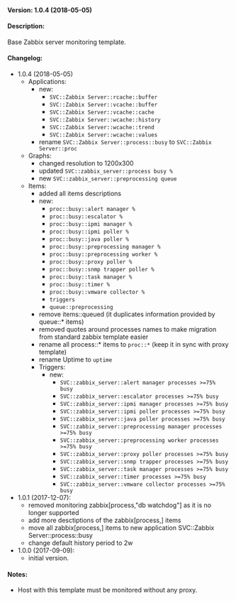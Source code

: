 #### Version: 1.0.4 (2018-05-05)

#### Description:
Base Zabbix server monitoring template.

#### Changelog:
- 1.0.4 (2018-05-05)
  - Applications:
    - new:
      - ```SVC::Zabbix Server::rcache::buffer```
      - ```SVC::Zabbix Server::vcache::buffer```
      - ```SVC::Zabbix Server::vcache::cache```
      - ```SVC::Zabbix Server::wcache::history```
      - ```SVC::Zabbix Server::wcache::trend```
      - ```SVC::Zabbix Server::wcache::values```
    - rename ```SVC::Zabbix Server::process::busy``` to ```SVC::Zabbix Server::proc```
  - Graphs:
    - changed resolution to 1200x300
    - updated ```SVC::zabbix_server::process busy %```
    - new ```SVC::zabbix_server::preprocessing queue```
  - Items:
    - added all items descriptions
    - new:
      - ```proc::busy::alert manager %```
      - ```proc::busy::escalator %```
      - ```proc::busy::ipmi manager %```
      - ```proc::busy::ipmi poller %```
      - ```proc::busy::java poller %```
      - ```proc::busy::preprocessing manager %```
      - ```proc::busy::preprocessing worker %```
      - ```proc::busy::proxy poller %```
      - ```proc::busy::snmp trapper poller %```
      - ```proc::busy::task manager %```
      - ```proc::busy::timer %```
      - ```proc::busy::vmware collector %```
      - ```triggers```
      - ```queue::preprocessing```
    - remove items::queued (it duplicates information provided by queue::* items)
    - removed quotes around processes names to make migration from standard zabbix template easier
    - rename all process::* items to ```proc::*``` (keep it in sync with proxy template)
    - rename Uptime to ```uptime```
    - Triggers:
      - new:
        - ```SVC::zabbix_server::alert manager processes >=75% busy```
        - ```SVC::zabbix_server::escalator processes >=75% busy```
        - ```SVC::zabbix_server::ipmi manager processes >=75% busy```
        - ```SVC::zabbix_server::ipmi poller processes >=75% busy```
        - ```SVC::zabbix_server::java poller processes >=75% busy```
        - ```SVC::zabbix_server::preprocessing manager processes >=75% busy```
        - ```SVC::zabbix_server::preprocessing worker processes >=75% busy```
        - ```SVC::zabbix_server::proxy poller processes >=75% busy```
        - ```SVC::zabbix_server::snmp trapper processes >=75% busy```
        - ```SVC::zabbix_server::task manager processes >=75% busy```
        - ```SVC::zabbix_server::timer processes >=75% busy```
        - ```SVC::zabbix_server::vmware collector processes >=75% busy```
- 1.0.1 (2017-12-07):
  - removed monitoring zabbix[process,"db watchdog"] as it is no longer supported
  - add more desctiptions of the zabbix[process,] items
  - move all zabbix[process,] items to new application SVC::Zabbix Server::process::busy
  - change default history period to 2w
- 1.0.0 (2017-09-09):
  - initial version.

#### Notes:
* Host with this template must be monitored without any proxy.